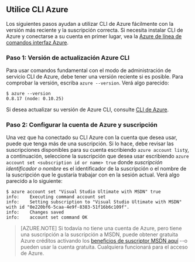 <properties services="virtual-machines" title="Setting up Azure CLI for service management" authors="squillace" solutions="" manager="timlt" editor="tysonn" />

<tags
   ms.service="virtual-machine"
   ms.devlang="na"
   ms.topic="article"
   ms.tgt_pltfrm="linux"
   ms.workload="infrastructure"
   ms.date="04/13/2015"
   ms.author="rasquill" />

## <a name="using-azure-cli"></a>Utilice CLI Azure

Los siguientes pasos ayudan a utilizar CLI de Azure fácilmente con la versión más reciente y la suscripción correcta. Si necesita instalar CLI de Azure y conectarse a su cuenta en primer lugar, vea la [Azure de línea de comandos interfaz Azure](xplat-cli-install.md).

### <a name="step-1-update-azure-cli-version"></a>Paso 1: Versión de actualización Azure CLI

Para usar comandos fundamental con el modo de administración de servicio CLI de Azure, debe tener una versión reciente si es posible. Para comprobar la versión, escriba `azure --version`. Verá algo parecido:

    $ azure --version
    0.8.17 (node: 0.10.25)

Si desea actualizar su versión de Azure CLI, consulte [CLI de Azure](https://github.com/Azure/azure-xplat-cli).

### <a name="step-2-set-the-azure-account-and-subscription"></a>Paso 2: Configurar la cuenta de Azure y suscripción

Una vez que ha conectado su CLI Azure con la cuenta que desea usar, puede que tenga más de una suscripción. Si lo hace, debe revisar las suscripciones disponibles para su cuenta escribiendo `azure account list`y, a continuación, seleccione la suscripción que desea usar escribiendo `azure account set <subscription id or name> true` donde _suscripción identificador o nombre_ es el identificador de la suscripción o el nombre de la suscripción que le gustaría trabajar con en la sesión actual. Verá algo parecido a lo siguiente:

    $ azure account set "Visual Studio Ultimate with MSDN" true
    info:    Executing command account set
    info:    Setting subscription to "Visual Studio Ultimate with MSDN" with id "0e220bf6-5caa-4e9f-8383-51f16b6c109f".
    info:    Changes saved
    info:    account set command OK

> [AZURE.NOTE] Si todavía no tiene una cuenta de Azure, pero tiene una suscripción a la suscripción a MSDN, puede obtener gratuita Azure créditos activando los [beneficios de suscriptor MSDN aquí](https://azure.microsoft.com/pricing/member-offers/msdn-benefits-details/) --o pueden usar la cuenta gratuita. Cualquiera funcionará para el acceso de Azure.
